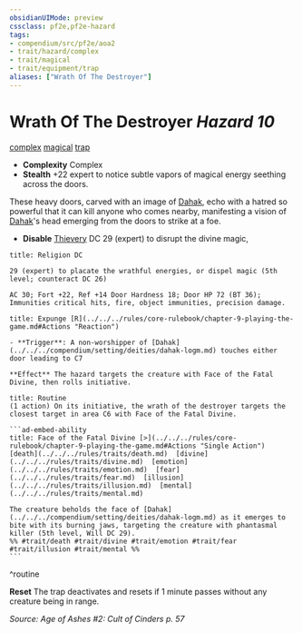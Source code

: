 ```yaml
---
obsidianUIMode: preview
cssclass: pf2e,pf2e-hazard
tags:
- compendium/src/pf2e/aoa2
- trait/hazard/complex
- trait/magical
- trait/equipment/trap
aliases: ["Wrath Of The Destroyer"]
---
```

# Wrath Of The Destroyer *Hazard 10*  
[complex](complex.md)  [magical](magical.md)  [trap](trap.md)  

- **Complexity** Complex
- **Stealth** +22 expert to notice subtle vapors of magical energy seething across the doors.  

These heavy doors, carved with an image of [Dahak](../../setting/deities/dahak-logm.md), echo with a hatred so powerful that it can kill anyone who comes nearby, manifesting a vision of [Dahak](../../setting/deities/dahak-logm.md)'s head emerging from the doors to strike at a foe.

- **Disable** [Thievery](../../skills.md#Thievery) DC 29 (expert) to disrupt the divine magic,  
     
```ad-embed-ability
title: Religion DC

29 (expert) to placate the wrathful energies, or dispel magic (5th level; counteract DC 26)

AC 30; Fort +22, Ref +14 Door Hardness 18; Door HP 72 (BT 36); Immunities critical hits, fire, object immunities, precision damage.
```
```ad-embed-ability
title: Expunge [R](../../../rules/core-rulebook/chapter-9-playing-the-game.md#Actions "Reaction")

- **Trigger**: A non-worshipper of [Dahak](../../../compendium/setting/deities/dahak-logm.md) touches either door leading to C7

**Effect** The hazard targets the creature with Face of the Fatal Divine, then rolls initiative.
```

````ad-pf2-summary
title: Routine
(1 action) On its initiative, the wrath of the destroyer targets the closest target in area C6 with Face of the Fatal Divine.

```ad-embed-ability
title: Face of the Fatal Divine [>](../../../rules/core-rulebook/chapter-9-playing-the-game.md#Actions "Single Action")
[death](../../../rules/traits/death.md)  [divine](../../../rules/traits/divine.md)  [emotion](../../../rules/traits/emotion.md)  [fear](../../../rules/traits/fear.md)  [illusion](../../../rules/traits/illusion.md)  [mental](../../../rules/traits/mental.md)  

The creature beholds the face of [Dahak](../../../compendium/setting/deities/dahak-logm.md) as it emerges to bite with its burning jaws, targeting the creature with phantasmal killer (5th level, Will DC 29).  
%% #trait/death #trait/divine #trait/emotion #trait/fear #trait/illusion #trait/mental %%
```
````
^routine

**Reset** The trap deactivates and resets if 1 minute passes without any creature being in range.  

*Source: Age of Ashes #2: Cult of Cinders p. 57*
